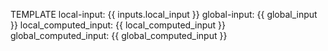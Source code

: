 TEMPLATE
local-input: {{ inputs.local_input }}
global-input: {{ global_input }}
local_computed_input: {{ local_computed_input }}
global_computed_input: {{ global_computed_input }}